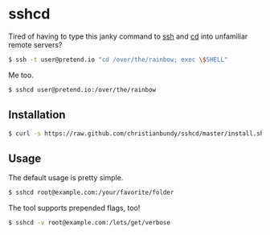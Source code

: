 # sshcd

Tired of having to type this janky command to [ssh](http://manpages.ubuntu.com/manpages/saucy/en/man1/ssh.1.html) and [cd](http://manpages.ubuntu.com/manpages/saucy/en/man1/cd.1posix.html) into unfamiliar remote servers?

```sh
$ ssh -t user@pretend.io "cd /over/the/rainbow; exec \$SHELL"
```

Me too.

```sh
$ sshcd user@pretend.io:/over/the/rainbow
```

## Installation

```sh
$ curl -s https://raw.github.com/christianbundy/sshcd/master/install.sh | sh
```

## Usage

The default usage is pretty simple.

```sh
$ sshcd root@example.com:/your/favorite/folder
```

The tool supports prepended flags, too!

```sh
$ sshcd -v root@example.com:/lets/get/verbose
```
